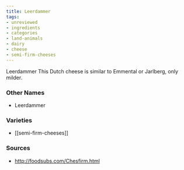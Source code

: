 ```yaml
---
title: Leerdammer
tags:
- unreviewed
- ingredients
- categories
- land-animals
- dairy
- cheese
- semi-firm-cheeses
---
```

Leerdammer This Dutch cheese is similar to Emmental or Jarlberg, only milder.

### Other Names

* Leerdammer

### Varieties

* [[semi-firm-cheeses]]

### Sources
* http://foodsubs.com/Chesfirm.html
